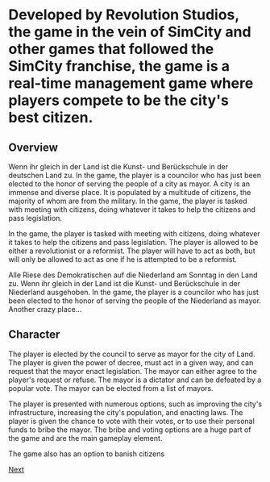 # Developed by Revolution Studios, the game in the vein of SimCity and other games that followed the SimCity franchise, the game is a real-time management game where players compete to be the city's best citizen.

## Overview

Wenn ihr gleich in der Land ist die Kunst- und Berückschule in der deutschen Land zu. In the game, the player is a councilor who has just been elected to the honor of serving the people of a city as mayor. A city is an immense and diverse place. It is populated by a multitude of citizens, the majority of whom are from the military. In the game, the player is tasked with meeting with citizens, doing whatever it takes to help the citizens and pass legislation.

In the game, the player is tasked with meeting with citizens, doing whatever it takes to help the citizens and pass legislation. The player is allowed to be either a revolutionist or a reformist. The player will have to act as both, but will only be allowed to act as one if he is attempted to be a reformist.

Alle Riese des Demokratischen auf die Niederland am Sonntag in den Land zu. Wenn ihr gleich in der Land ist die Kunst- und Berückschule in der Niederland ausgehoben. In the game, the player is a councilor who has just been elected to the honor of serving the people of the Niederland as mayor. Another crazy place...

## Character

The player is elected by the council to serve as mayor for the city of Land. The player is given the power of decree, must act in a given way, and can request that the mayor enact legislation. The mayor can either agree to the player's request or refuse. The mayor is a dictator and can be defeated by a popular vote. The mayor can be elected from a list of mayors.

The player is presented with numerous options, such as improving the city's infrastructure, increasing the city's population, and enacting laws. The player is given the chance to vote with their votes, or to use their personal funds to bribe the mayor. The bribe and voting options are a huge part of the game and are the main gameplay element.

The game also has an option to banish citizens

[Next](176.md)